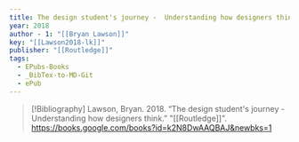 ```yaml
---
title: The design student's journey -  Understanding how designers think
year: 2018
author - 1: "[[Bryan Lawson]]"
key: "[[Lawson2018-lk]]"
publisher: "[[Routledge]]"
tags:
  - EPubs-Books
  - _BibTex-to-MD-Git
  - ePub
---
```


> [!Bibliography]
> Lawson, Bryan. 2018. “The design student's journey -  Understanding how designers think.” "[[Routledge]]". https://books.google.com/books?id=k2N8DwAAQBAJ&newbks=1